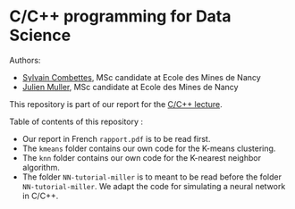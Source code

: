 # C/C++ programming for Data Science

Authors:
- [Sylvain Combettes](https://www.linkedin.com/in/sylvain-combettes), MSc candidate at Ecole des Mines de Nancy
- [Julien Muller](https://fr.linkedin.com/in/julien-muller-9b3a77166), MSc candidate at Ecole des Mines de Nancy

This repository is part of our report for the [C/C++ lecture](https://www.depinfonancy.net/cours-%C3%A9lectifs/ces7aj).


Table of contents of this repository :
- Our report in French `rapport.pdf` is to be read first.
- The `kmeans` folder contains our own code for the K-means clustering.
- The `knn` folder contains our own code for the K-nearest neighbor algorithm.
- The folder `NN-tutorial-miller` is to meant to be read before the folder `NN-tutorial-miller`. We adapt the code for simulating a neural network in C/C++.
